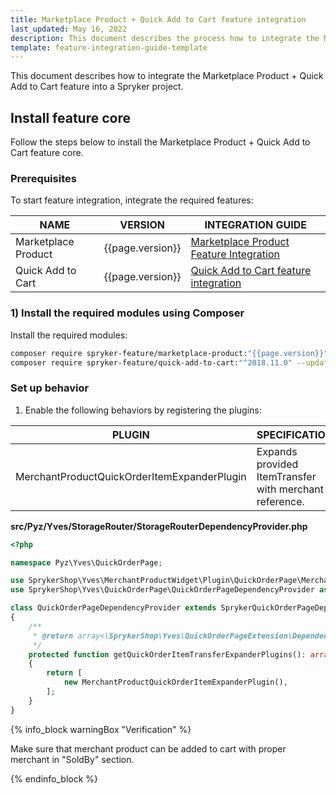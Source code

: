 ```yaml
---
title: Marketplace Product + Quick Add to Cart feature integration
last_updated: May 16, 2022
description: This document describes the process how to integrate the Marketplace Product + Quick Add to Cart feature into a Spryker project.
template: feature-integration-guide-template
---
```


This document describes how to integrate the Marketplace Product + Quick Add to Cart feature into a Spryker project.

## Install feature core

Follow the steps below to install the Marketplace Product + Quick Add to Cart feature core.

### Prerequisites

To start feature integration, integrate the required features:

| NAME                | VERSION          | INTEGRATION GUIDE                                                                                                                                           |
|---------------------|------------------|-------------------------------------------------------------------------------------------------------------------------------------------------------------|
| Marketplace Product | {{page.version}} | [Marketplace Product Feature Integration](/docs/marketplace/dev/feature-integration-guides/{{page.version}}/marketplace-product-feature-integration.html)|
| Quick Add to Cart   | {{page.version}} | [Quick Add to Cart feature integration](/docs/scos/dev/feature-integration-guides/{{page.version}}/quick-add-to-cart-feature-integration.html)              |


### 1) Install the required modules using Composer

Install the required modules:

```bash
composer require spryker-feature/marketplace-product:"{{page.version}}" --update-with-dependencies
composer require spryker-feature/quick-add-to-cart:"^2018.11.0" --update-with-dependencies
```

### Set up behavior

1. Enable the following behaviors by registering the plugins:

| PLUGIN                                      | SPECIFICATION                                         | PREREQUISITES | NAMESPACE                                                    |
|---------------------------------------------|-------------------------------------------------------|---------------|--------------------------------------------------------------|
| MerchantProductQuickOrderItemExpanderPlugin | Expands provided ItemTransfer with merchant reference.|               | SprykerShop\Yves\MerchantProductWidget\Plugin\QuickOrderPage |

**src/Pyz/Yves/StorageRouter/StorageRouterDependencyProvider.php**

```php
<?php

namespace Pyz\Yves\QuickOrderPage;

use SprykerShop\Yves\MerchantProductWidget\Plugin\QuickOrderPage\MerchantProductQuickOrderItemExpanderPlugin;
use SprykerShop\Yves\QuickOrderPage\QuickOrderPageDependencyProvider as SprykerQuickOrderPageDependencyProvider;

class QuickOrderPageDependencyProvider extends SprykerQuickOrderPageDependencyProvider
{
    /**
     * @return array<\SprykerShop\Yves\QuickOrderPageExtension\Dependency\Plugin\QuickOrderItemExpanderPluginInterface>
     */
    protected function getQuickOrderItemTransferExpanderPlugins(): array
    {
        return [
            new MerchantProductQuickOrderItemExpanderPlugin(),
        ];
    }
}
```

{% info_block warningBox "Verification" %}

Make sure that merchant product can be added to cart with proper merchant in "SoldBy" section.

{% endinfo_block %}
